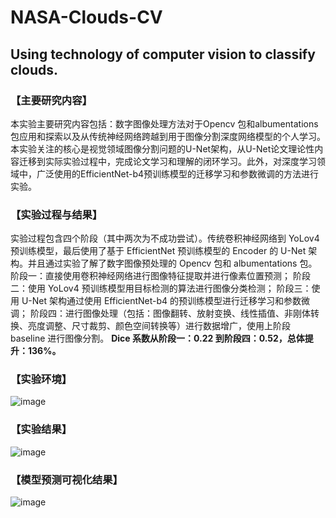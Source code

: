 # NASA-Clouds-CV
## Using technology of computer vision to classify clouds.
### 【主要研究内容】
  本实验主要研究内容包括：数字图像处理方法对于Opencv 包和albumentations包应用和探索以及从传统神经网络跨越到用于图像分割深度网络模型的个人学习。本实验关注的核心是视觉领域图像分割问题的U-Net架构，从U-Net论文理论性内容迁移到实际实验过程中，完成论文学习和理解的闭环学习。此外，对深度学习领域中，广泛使用的EfficientNet-b4预训练模型的迁移学习和参数微调的方法进行实验。
  
### 【实验过程与结果】
  实验过程包含四个阶段（其中两次为不成功尝试）。传统卷积神经网络到 YoLov4 预训练模型，最后使用了基于 EfficientNet 预训练模型的 Encoder 的 U-Net 架构。并且通过实验了解了数字图像预处理的 Opencv 包和 albumentations 包。
  阶段一：直接使用卷积神经网络进行图像特征提取并进行像素位置预测；
  阶段二：使用 YoLov4 预训练模型用目标检测的算法进行图像分类检测；
  阶段三：使用 U-Net 架构通过使用 EfficientNet-b4 的预训练模型进行迁移学习和参数微调；
  阶段四：进行图像处理（包括：图像翻转、放射变换、线性插值、非刚体转换、亮度调整、尺寸裁剪、颜色空间转换等）进行数据增广，使用上阶段
baseline 进行图像分割。
  **Dice 系数从阶段一：0.22 到阶段四：0.52，总体提升：136%。**

### 【实验环境】
![image](https://user-images.githubusercontent.com/84648756/169022428-ffbab6c8-3c60-47bd-ac6c-4590f43b8eb0.png)

### 【实验结果】
![image](https://user-images.githubusercontent.com/84648756/169022539-1def4ce6-b093-4019-a1ff-224c69140f58.png)

### 【模型预测可视化结果】
![image](https://user-images.githubusercontent.com/84648756/169022605-818a8659-7417-4cc8-b54c-9e4826f3e581.png)


